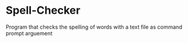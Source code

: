# Spell-Checker
Program that checks the spelling of words with a text file as command prompt arguement
